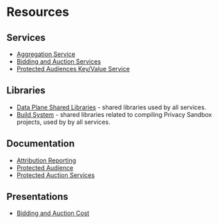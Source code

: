 # Resources

## Services

* [Aggregation Service](https://github.com/privacysandbox/aggregation-service)
* [Bidding and Auction Services](https://github.com/privacysandbox/bidding-auction-servers)
* [Protected Audiences Key/Value Service](https://github.com/privacysandbox/fledge-key-value-service)

## Libraries

* [Data Plane Shared Libraries](https://github.com/privacysandbox/data-plane-shared-libraries) - shared libraries used by all services.
* [Build System](https://github.com/privacysandbox/build-system) - shared libraries related to compiling Privacy Sandbox projects, used by by all services.

## Documentation

* [Attribution Reporting](https://github.com/WICG/attribution-reporting-api/tree/main)
* [Protected Audience](https://github.com/WICG/turtledove)
* [Protected Auction Services](https://github.com/privacysandbox/protected-auction-services-docs)

## Presentations

* [Bidding and Auction Cost](https://github.com/WICG/protected-auction-services-discussion/blob/main/resources/bidding-auction-cost-presentation-2024-03-13.pdf)
